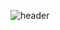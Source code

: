 ![header](https://capsule-render.vercel.app/api?type=waving&color=timeGradient&text=게임프로그래머&fontAlignY=30&desc=부동원&descSize=50&descAlignY=60&height=200)
